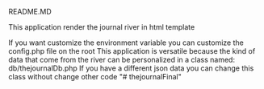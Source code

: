 README.MD

This application render the journal river in html template

If you want customize the environment variable you can customize the config.php file on the root
This application is versatile because the kind of data that come from the river can be personalized in 
a class named: db/thejournalDb.php
If you have a different json data you can change this class without change other code
 "# thejournalFinal" 
